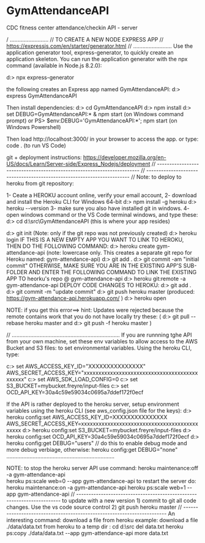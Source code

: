 # GymAttendanceAPI
CDC fitness center attendance/checkin API - server

/ .........................
// TO CREATE A NEW NODE EXPRESS APP
// https://expressjs.com/en/starter/generator.html
// .........................
 Use the application generator tool, express-generator, to quickly create an application skeleton.
 You can run the application generator with the npx command (available in Node.js 8.2.0):

  d:> npx express-generator
  
 the following creates an Express app named GymAttendanceAPI:
  d:> express GymAttendanceAPI

 Then install dependencies:
  d:> cd GymAttendanceAPI
  d:> npm install
  d:> set DEBUG=GymAttendanceAPI:* & npm start  (on Windows command prompt)
 or
  PS> $env:DEBUG='GymAttendanceAPI:*'; npm start    (on Windows Powershell)

  Then load http://localhost:3000/ in your browser to access the app.
  or type:  code .   (to run VS Code)

 git + deployment instructions: https://developer.mozilla.org/en-US/docs/Learn/Server-side/Express_Nodejs/deployment
// -----------------------------------------------------------------------
// -----------------------------------------------------------------------
//  Note:  to deploy to heroku from git repository:

  1- Ceate a HEROKU account online, verify your email account, 
  2- download and install the Heroku CLI for Windows 64-bit 
       d:> npm install -g heroku
       d:> heroku --version
  3- make sure you also have installed git in windows.
  4- open windows command or the VS Code terminal windows, and type these:
  d:> cd d:\src\GymAttendanceAPI  (this is where your app resides)

  d:> git init (Note: only if the git repo was not previously created)
  d:> heroku login 
 IF THIS IS A NEW EMPTY APP YOU WANT TO LINK TO HEROKU, THEN DO THE FOLLOWING COMMAND:
       d:> heroku create gym-attendance-api   (note: lowercase only. This creates a separate git repo for Heroku named: gym-attendance-api)
       d:> git add .
       d:> git commit -am "initial commit"
 OTHERWISE, MAKE SURE YOU ARE IN THE EXISTING APP'S SUB-FOLDER AND ENTER THE FOLLOWING COMMAND TO LINK THE EXISTING APP TO heorku's repo @ gym-attendance-api
    d:> heroku git:remote -a gym-attendance-api
 DEPLOY CODE CHANGES TO HEROKU:
  d:> git add .
  d:> git commit -m "update commit"
  d:> git push heroku master     (produced: https://gym-attendance-api.herokuapp.com/ )
  d:> heroku open  

 NOTE: if you get this error==>  hint: Updates were rejected because the remote contains work that you do not have locally
       try these: ( d:> git pull --rebase heroku master   and   d:> git push -f heroku master ) 

// ......................................................................
 If you are runnning tghe API from your own machine, set these env variables to allow access to the AWS Bucket and S3 files:
 to set environmental variables.  Using the heroku CLI, type:

  c:> set AWS_ACCESS_KEY_ID="XXXXXXXXXXXXXXX" AWS_SECRET_ACCESS_KEY="xxxxxxxxxxxxxxxxxxxxxxxxxxxxxxxxxxxxxxxxxxxxx"
  c:> set AWS_SDK_LOAD_CONFIG=0
  c:> set S3_BUCKET=mybucket.freyre/input-files
  c:> set OCD_API_KEY=30a4c59e59034c0695a7ddef172f0ecf

 If the API is rather deployed to the heroku server, setup environment variables using the heroku CLI (see aws_config.json file for the keys):
  d:> heroku config:set AWS_ACCESS_KEY_ID=XXXXXXXXXXXXXXX AWS_SECRET_ACCESS_KEY=xxxxxxxxxxxxxxxxxxxxxxxxxxxxxxxxxxxxxxxxxxxxx
  d:> heroku config:set S3_BUCKET=mybucket.freyre/input-files
  d:> heroku config:set OCD_API_KEY=30a4c59e59034c0695a7ddef172f0ecf
  d:> heroku config:get DEBUG="users"  // do this to enable debug mode and more debug verbiage, otherwise: heroku config:get DEBUG="none"
 ......................................................................


  NOTE: to stop the heroku server API use command:
   heroku maintenance:off -a gym-attendance-api       
   heroku ps:scale web=0 --app gym-attendance-api 
  to restart the server do:
   heroku maintenance:on -a gym-attendance-api 
   heroku ps:scale web=1 --app gym-attendance-api 
// -----------------------------------------------------------------------
  to update with a new version 
    1) commit to git all code changes.  Use the vs code source control
    2) git push heroku master 
// -----------------------------------------------------------------------
  An interesting command: download a file from heroku 
    example: download a file ./data/data.txt from heroku to a temp dir :
    cd d:\src
    del data.txt
    heroku ps:copy ./data/data.txt --app gym-attendance-api
    more data.txt  

